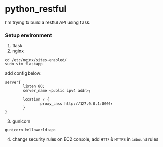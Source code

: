 # python_restful

I'm trying to build a restful API using flask.

### Setup environment
1. flask
2. nginx
```
cd /etc/nginx/sites-enabled/
sudo vim flaskapp
```
add config below:
```
server{
        listen 80;
        server_name <public ipv4 addr>;

        location / {
                proxy_pass http://127.0.0.1:8000;
        }
}
```
3. gunicorn
```
gunicorn helloworld:app
```
4. change security rules on EC2 console, add `HTTP` & `HTTPS` in `inbound` rules
